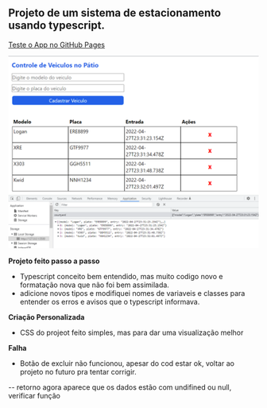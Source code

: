 ## Projeto de um sistema de estacionamento usando typescript.

<a href="https://thander21.github.io/DIO-Projeto-Sistema-de-Estacionamento-com-TypeScript/" target="_blank">Teste o App no GitHub Pages</a>

![alt text](Print.png)

**Projeto feito passo a passo**

- Typescript conceito bem entendido, mas muito codigo novo e formatação nova que não foi bem assimilada.
- adicione novos tipos e modifiquei nomes de variaveis e classes para entender os erros e avisos que o typescript informava.

**Criação Personalizada**

- CSS do projeot feito simples, mas para dar uma visualização melhor

**Falha**

- Botão de excluir não funcionou, apesar do cod estar ok, voltar ao projeto no futuro pra tentar corrigir.

-- retorno agora aparece que os dados estão com undifined ou null, verificar função
